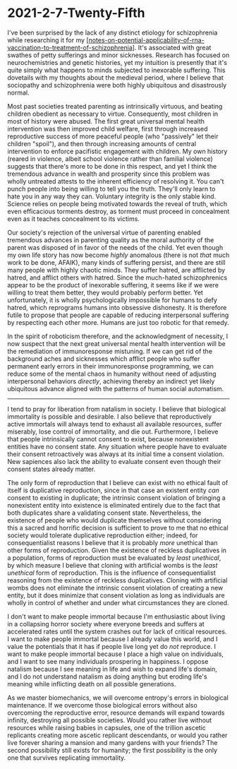 # 2021-2-7-Twenty-Fifth

I've been surprised by the lack of any distinct etiology for schizophrenia while researching it for my [[notes-on-potential-applicability-of-rna-vaccination-to-treatment-of-schizophrenia]].  It's associated with great swathes of petty sufferings and minor sicknesses.  Research has focused on neurochemistries and genetic histories, yet my intuition is presently that it's quite simply what happens to minds subjected to inexorable suffering.  This dovetails with my thoughts about the medieval period, where I believe that sociopathy and schizophrenia were both highly ubiquitous and disastrously normal.

Most past societies treated parenting as intrinsically virtuous, and beating children obedient as necessary to virtue.  Consequently, most children in most of history were abused.  The first great universal mental health intervention was then improved child welfare, first through increased reproductive success of more peaceful people (who "passively" let their children "spoil"), and then through increasing amounts of central intervention to enforce pacifistic engagement with children.  My own history (reared in violence, albeit school violence rather than familial violence) suggests that there's more to be done in this respect, and yet I think the tremendous advance in wealth and prosperity since this problem was wholly untreated attests to the inherent efficiency of resolving it.  You can't punch people into being willing to tell you the truth.  They'll only learn to hate you in any way they can.  Voluntary integrity is the only stable kind.  Science relies on people being motivated towards the reveal of truth, which even efficacious torments destroy, as torment must proceed in concealment even as it teaches concealment to its victims.

Our society's rejection of the universal virtue of parenting enabled tremendous advances in parenting quality as the moral authority of the parent was disposed of in favor of the needs of the child.  Yet even though my own life story has now become *highly* anomalous (there is not *that* much work to be done, AFAIK), many kinds of suffering persist, and there are still many people with highly chaotic minds.  They suffer hatred, are afflicted by hatred, and afflict others with hatred.  Since the much-hated schizophrenics appear to be the product of inexorable suffering, it seems like if we were willing to treat them better, they would probably perform better.  Yet unfortunately, it is wholly psychologically impossible for humans to defy hatred, which reprograms humans into obsessive dishonesty.  It is therefore futile to propose that people are capable of reducing interpersonal suffering by respecting each other more.  Humans are just too robotic for that remedy.

In the spirit of roboticism therefore, and the acknowledgment of necessity, I now suspect that the next great universal mental health intervention will be the remediation of immunoresponse mistuning.  If we can get rid of the background aches and sicknesses which afflict people who suffer permanent early errors in their immunoresponse programming, we can reduce some of the mental chaos in humanity without need of adjusting interpersonal behaviors *directly*, achieving thereby an indirect yet likely ubiquitous advance aligned with the patterns of human social automatism.

---
I tend to pray for liberation from natalism in society.  I believe that biological immortality is possible and desirable.  I also believe that reproductively active immortals will always tend to exhaust all available resources, suffer miserably, lose control of immortality, and die out.  Furthermore, I believe that people intrinsically cannot consent to exist, because nonexistent entities have no consent state.  Any situation where people have to evaluate their consent retroactively was always at its initial time a consent violation.  New sapiences also lack the ability to evaluate consent even though their consent states already matter.

The only form of reproduction that I believe can exist with no ethical fault of itself is duplicative reproduction, since in that case an existent entity *can* consent to existing in duplicate; the intrinsic consent violation of bringing a nonexistent entity into existence is eliminated entirely due to the fact that both duplicates share a validating consent state.  Nevertheless, the existence of people who would duplicate themselves without considering this a sacred and horrific decision is sufficient to prove to me that no ethical society would tolerate duplicative reproduction either; indeed, for consequentialist reasons I believe that it is probably *more* unethical than other forms of reproduction.  Given the existence of reckless duplicatives in a population, forms of reproduction must be evaluated by *least unethical*, by which measure I believe that cloning with artificial wombs is the *least unethical* form of reproduction.  This is the influence of consequentialist reasoning from the existence of reckless duplicatives.  Cloning with artificial wombs does not eliminate the intrinsic consent violation of creating a new entity, but it does minimize that consent violation as long as individuals are wholly in control of whether and under what circumstances they are cloned.

I don't want to make people immortal because I'm enthusiastic about living in a collapsing horror society where everyone breeds and suffers at accelerated rates until the system crashes out for lack of critical resources.  I want to make people immortal because I already value this world, and I value the potentials that it has if people live long yet do *not* reproduce.  I want to make people immortal because I place a high value on individuals, and I want to see many individuals prospering in happiness.  I oppose natalism because I see meaning in life and wish to expand life's domain, and I do not understand natalism as doing anything but eroding life's meaning while inflicting death on all possible generations.

As we master biomechanics, we will overcome entropy's errors in biological maintenance.  If we overcome those biological errors without also overcoming the reproductive error, resource demands will expand towards infinity, destroying all possible societies.  Would you rather live without resources while raising babies in capsules, one of the trillion ascetic replicants creating more ascetic replicant descendants, or would you rather live forever sharing a mansion and many gardens with your friends?  The second possibility still exists for humanity; the first possibility is the only one that survives replicating immortality.

[//begin]: # "Autogenerated link references for markdown compatibility"
[notes-on-potential-applicability-of-rna-vaccination-to-treatment-of-schizophrenia]: notes-on-potential-applicability-of-rna-vaccination-to-treatment-of-schizophrenia "Notes on Potential Applicability of RNA Vaccination to Treatment of Schizophrenia"
[//end]: # "Autogenerated link references"
